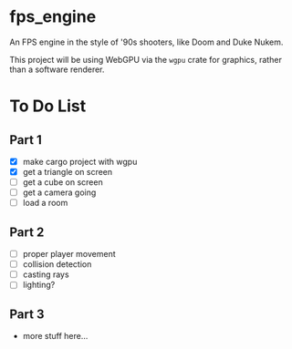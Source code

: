 # fps_engine

An FPS engine in the style of '90s shooters, like Doom and Duke Nukem.

This project will be using WebGPU via the `wgpu` crate for graphics, rather than a software renderer.

# To Do List

## Part 1
- [x] make cargo project with wgpu
- [x] get a triangle on screen
- [ ] get a cube on screen
- [ ] get a camera going
- [ ] load a room

## Part 2
- [ ] proper player movement
- [ ] collision detection
- [ ] casting rays
- [ ] lighting?

## Part 3
- more stuff here...
